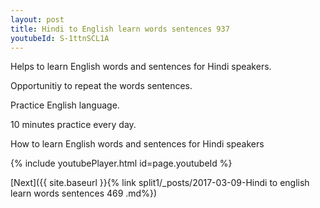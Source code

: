 ```yaml
---
layout: post
title: Hindi to English learn words sentences 937 
youtubeId: S-1ttnSCL1A
---
```

 
 
Helps to learn English words and sentences for Hindi speakers.

Opportunitiy to repeat the words sentences. 

Practice English language. 
 
10 minutes practice every day. 
 
How to learn English words and sentences for Hindi speakers 
 
{% include youtubePlayer.html id=page.youtubeId %}
 
 
[Next]({{ site.baseurl }}{% link  split1/_posts/2017-03-09-Hindi to english learn words sentences 469 .md%})
 

